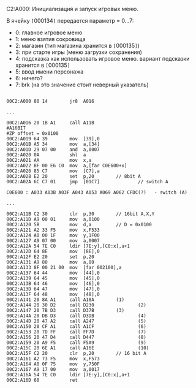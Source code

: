 C2:A000: Инициализация и запуск игровых меню.

В ячейку `[`000134`]` передается параметр = 0...7:
  * 0: главное игровое меню
  * 1: меню взятия сокровища
  * 2: магазин (тип магазина хранится в `[`000135`]`)
  * 3: при старте игры (меню загрузки сохранения)
  * 4: подсказка как использовать игровое меню. вариант подсказки хранится в `[`000135`]`
  * 5: ввод имени персонажа
  * 6: ничего?
  * 7: brk (на это значение стоит неверный указатель)

```

00C2:A000 80 14        jr8  A016

...

00C2:A016 20 1B A1     call A11B
#A16BIT
#ZP offset = 0x0100
00C2:A019 64 39        mov  [39],0
00C2:A01B A5 34        mov  a,[34]
00C2:A01D 29 07 00     and  a,0007
00C2:A020 0A           shl  a
00C2:A021 AA           mov  x,a
00C2:A022 BF 00 E6 C0  mov  a,[far C0E600+x]
00C2:A026 85 C7        mov  [C7],a
00C2:A028 E2 20        set  p,20		// 8bit A
00C2:A02A 6C C7 01     jmp  [01C7]              // switch A

C0E600 : A033 A03B A03F A043 A053 A069 A062 CFDC(?)   - switch (A)

...

00C2:A11B C2 30        clr  p,30		// 16bit A,X,Y
00C2:A11D A9 00 01     mov  a,0100
00C2:A120 5B           mov  d,a			// D = 0x0100
00C2:A121 A2 33 F5     mov  x,F533
00C2:A124 A0 00 1F     mov  y,1F00
00C2:A127 A9 07 00     mov  a,0007
00C2:A12A 54 7E C0     ldir [7E:y],[C0:x],a+1
00C2:A12D 64 8E        mov  [8E],0
00C2:A12F E2 20        set  p,20
00C2:A131 A9 80        mov  a,80
00C2:A133 8F 00 21 00  mov  [far 002100],a
00C2:A137 64 44        mov  [44],0
00C2:A139 64 45        mov  [45],0
00C2:A13B 64 46        mov  [46],0
00C2:A13D 64 47        mov  [47],0
00C2:A13F 64 48        mov  [48],0
00C2:A141 20 8A A1     call A18A		(1)
00C2:A144 20 30 D2     call D230                (2)
00C2:A147 20 7B D3     call D37B		(3)
00C2:A14A 20 DB D3     call D3DB                (4)
00C2:A14D 20 47 A2     call A247                (5)
00C2:A150 20 CF A1     call A1CF                (6)
00C2:A153 20 7D FF     call FF7D                (7)
00C2:A156 20 47 D4     call D447                (8)
00C2:A159 20 A9 F5     call F5A9                (9)
00C2:A15C 20 6E A1     call A16E                (10)
00C2:A15F C2 20        clr  p,20		// 16 bit A
00C2:A161 A2 73 F5     mov  x,F573
00C2:A164 A0 0F 75     mov  y,750F
00C2:A167 A9 17 00     mov  a,0017
00C2:A16A 54 7E C0     ldir [7E:y],[C0:x],a+1
00C2:A16D 60           ret
```